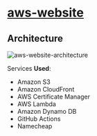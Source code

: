 # [aws-website](https://www.andreasbaxevanos.com)

## Architecture
![aws-website-architecture](https://www.andreasbaxevanos.com/assets/aws-website-architecture.png)

Services **Used**:
- Amazon S3
- Amazon CloudFront
- AWS Certificate Manager
- AWS Lambda
- Amazon Dynamo DB
- GitHub Actions
- Namecheap
